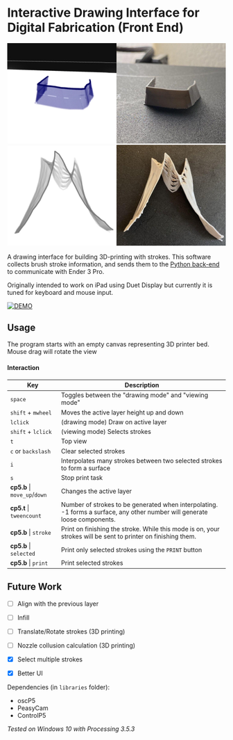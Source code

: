# Interactive Drawing Interface for Digital Fabrication (Front End)

![An example of extruded surfaces](data/images/firstprint.jpg)
![Another example](data/images/secondprint.jpg)


A drawing interface for building 3D-printing with strokes. This software collects brush stroke information, and sends them to the [Python back-end](https://github.com/merttoka/int_fab_server) to communicate with Ender 3 Pro.

Originally intended to work on iPad using Duet Display but currently it is tuned for keyboard and mouse input.  

[![DEMO](http://img.youtube.com/vi/Vwcu9hx7YE0/0.jpg)](https://youtu.be/Vwcu9hx7YE0)

## Usage
The program starts with an empty canvas representing 3D printer bed. Mouse drag will rotate the view 
#### Interaction
| Key                           	| Description                                                                                                                 	|
|-------------------------------	|-----------------------------------------------------------------------------------------------------------------------------	|
| `space`                       	| Toggles between the "drawing mode" and "viewing mode"                                                                       	|
| `shift` + `mwheel`            	| Moves the active layer height up and down                                                                                   	|
| `lclick`                      	| (drawing mode) Draw on active layer                                                                                         	|
| `shift` + `lclick`            	| (viewing mode) Selects strokes                                                                                              	|
| `t`                           	| Top view                                                                                                                    	|
| `c` or `backslash`            	| Clear selected strokes                                                                                                      	|
| `i`                           	| Interpolates many strokes between two selected strokes to form a surface                                                    	|
| `s`                           	| Stop print task                                                                                                             	|
| **cp5.b** \| `move_up`/`down` 	| Changes the active layer                                                                                                    	|
| **cp5.t** \| `tweencount`     	| Number of strokes to be generated when interpolating. -1 forms a surface, any other number will generate loose components.  	|
| **cp5.b** \| `stroke`         	| Print on finishing the stroke. While this mode is on, your strokes will be sent to printer on finishing them.               	|
| **cp5.b** \| `selected`       	| Print only selected strokes using the `PRINT` button                                                                        	|
| **cp5.b** \| `print`          	| Print selected strokes                                                                                                      	|

## Future Work
- [ ] Align with the previous layer
- [ ] Infill
- [ ] Translate/Rotate strokes (3D printing)
- [ ] Nozzle collusion calculation (3D printing)
- [x] Select multiple strokes
- [x] Better UI


Dependencies (in `libraries` folder):
- oscP5
- PeasyCam
- ControlP5

*Tested on Windows 10 with Processing 3.5.3*

